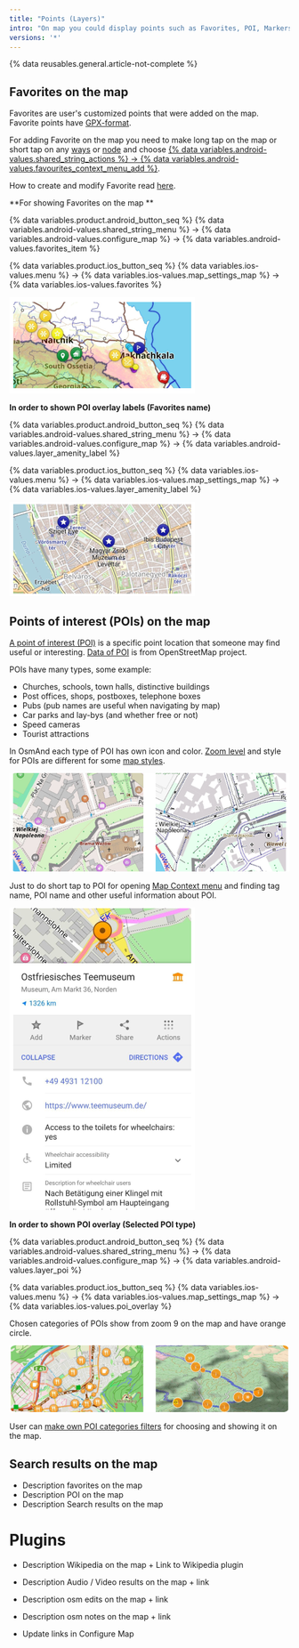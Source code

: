 ```yaml
---
title: "Points (Layers)"
intro: "On map you could display points such as Favorites, POI, Markers, Wikipedia, Search results, Audio Video Notes, OSM Edits"
versions: '*'
---
```

{% data reusables.general.article-not-complete %}

## Favorites on the map

Favorites are user's customized points that were added on the map. Favorite points have [GPX-format](/development/osmand-file-formats/osmand-gpx).

For adding Favorite on the map you need to make long tap on the map or short tap on any [ways](https://wiki.openstreetmap.org/wiki/Way) or [node](https://wiki.openstreetmap.org/wiki/Node) and choose [{% data variables.android-values.shared_string_actions %} -> {% data variables.android-values.favourites_context_menu_add %}](/osmand/map/map-context-menu#actions). 

How to create and modify Favorite read [here](/osmand/personal/myplaces).

**For showing Favorites on the map ** 

{% data variables.product.android_button_seq %} {% data variables.android-values.shared_string_menu %} → {% data variables.android-values.configure_map %} → {% data variables.android-values.favorites_item %}

{% data variables.product.ios_button_seq %} {% data variables.ios-values.menu %} → {% data variables.ios-values.map_settings_map %} → {% data variables.ios-values.favorites %}

![Favotires layer](/assets/images/map/favorites_layer.png)

**In order to shown POI overlay labels (Favorites name)**

{% data variables.product.android_button_seq %} {% data variables.android-values.shared_string_menu %} → {% data variables.android-values.configure_map %} → {% data variables.android-values.layer_amenity_label %}

{% data variables.product.ios_button_seq %} {% data variables.ios-values.menu %} → {% data variables.ios-values.map_settings_map %} → {% data variables.ios-values.layer_amenity_label %}

![Favotire labels layer](/assets/images/map/favorite_labels_layer.png)

## Points of interest (POIs) on the map

[A point of interest (POI)](https://en.wikipedia.org/wiki/Point_of_interest) is a specific point location that someone may find useful or interesting. [Data of POI](https://wiki.openstreetmap.org/wiki/Points_of_interest) is from OpenStreetMap project.

POIs have many types, some example:

- Churches, schools, town halls, distinctive buildings
- Post offices, shops, postboxes, telephone boxes
- Pubs (pub names are useful when navigating by map)
- Car parks and lay-bys (and whether free or not)
- Speed cameras
- Tourist attractions

In OsmAnd each type of POI has own icon and color. [Zoom level](/osmand/map/vector-maps#details) and style for POIs are different for some [map styles](/osmand/map/vector-maps#default-map-styles).

![POI layer](/assets/images/map/poi_layer.png)

Just to do short tap to POI for opening [Map Context menu](/osmand/map/map-context-menu#select-objects-on-map) and finding tag name, POI name and other useful information about POI.

![POI info menu](/assets/images/map/poi_info_menu.png)

**In order to shown POI overlay (Selected POI type)**

{% data variables.product.android_button_seq %} {% data variables.android-values.shared_string_menu %} → {% data variables.android-values.configure_map %} → {% data variables.android-values.layer_poi %}

{% data variables.product.ios_button_seq %} {% data variables.ios-values.menu %} → {% data variables.ios-values.map_settings_map %} → {% data variables.ios-values.poi_overlay %}

Chosen categories of POIs show from zoom 9 on the map and have orange circle. 

![POI overlay](/assets/images/map/poi_overlay.png)

User can [make own POI categories filters](/osmand/search/custom-poi-search) for choosing and showing it on the map.


## Search results on the map

- Description favorites on the map
- Description POI on the map
- Description Search results on the map
# Plugins 
- Description Wikipedia  on the map + Link to Wikipedia plugin
- Description Audio / Video results on the map + link
- Description osm edits on the map + link
- Description osm notes on the map + link

- Update links in Configure Map
